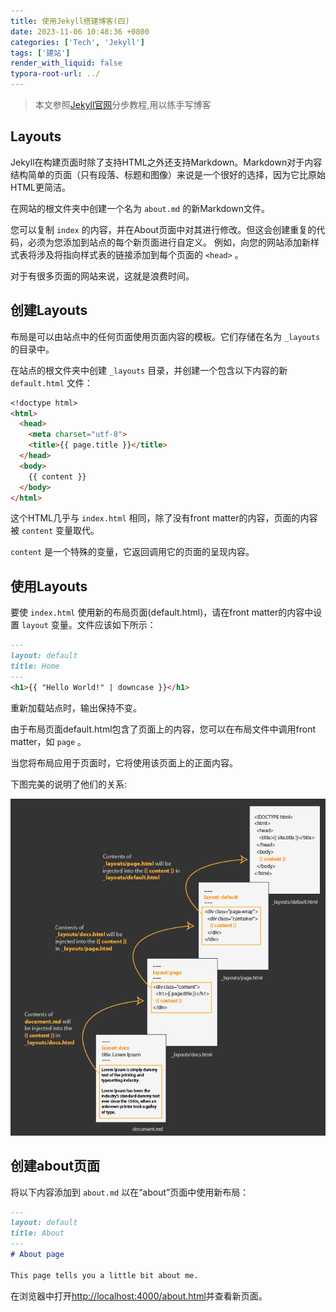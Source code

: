 ```yaml
---
title: 使用Jekyll搭建博客(四)
date: 2023-11-06 10:48:36 +0800
categories: ['Tech', 'Jekyll']
tags: ['建站']
render_with_liquid: false
typora-root-url: ../
---
```


> 本文参照[Jekyll官网](https://jekyllrb.com/docs/)分步教程,用以练手写博客



## Layouts

Jekyll在构建页面时除了支持HTML之外还支持Markdown。Markdown对于内容结构简单的页面（只有段落、标题和图像）来说是一个很好的选择，因为它比原始HTML更简洁。

在网站的根文件夹中创建一个名为 `about.md` 的新Markdown文件。

您可以复制 `index` 的内容，并在About页面中对其进行修改。但这会创建重复的代码，必须为您添加到站点的每个新页面进行自定义。
例如，向您的网站添加新样式表将涉及将指向样式表的链接添加到每个页面的 `<head>` 。

对于有很多页面的网站来说，这就是浪费时间。



## 创建Layouts

布局是可以由站点中的任何页面使用页面内容的模板。它们存储在名为 `_layouts` 的目录中。

在站点的根文件夹中创建 `_layouts` 目录，并创建一个包含以下内容的新 `default.html` 文件：

```markdown
<!doctype html>
<html>
  <head>
    <meta charset="utf-8">
    <title>{{ page.title }}</title>
  </head>
  <body>
    {{ content }}
  </body>
</html>
```

这个HTML几乎与 `index.html` 相同，除了没有front matter的内容，页面的内容被 `content` 变量取代。

`content` 是一个特殊的变量，它返回调用它的页面的呈现内容。



## 使用Layouts

要使 `index.html` 使用新的布局页面(default.html)，请在front matter的内容中设置 `layout` 变量。文件应该如下所示：

```markdown
---
layout: default
title: Home
---
<h1>{{ "Hello World!" | downcase }}</h1>
```

重新加载站点时，输出保持不变。

由于布局页面default.html包含了页面上的内容，您可以在布局文件中调用front matter，如 `page` 。

当您将布局应用于页面时，它将使用该页面上的正面内容。

下图完美的说明了他们的关系:

![Concept of Jekyll layouts](/assets/images/jekylllayoutconcept.png)



## 创建about页面

将以下内容添加到 `about.md` 以在“about”页面中使用新布局：

```markdown
---
layout: default
title: About
---
# About page

This page tells you a little bit about me.
```

在浏览器中打开<http://localhost:4000/about.html>并查看新页面。
